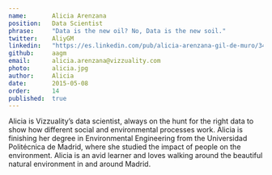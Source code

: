 ```yaml
---
name:       Alicia Arenzana
position:   Data Scientist
phrase:     "Data is the new oil? No, Data is the new soil."
twitter:    AliyGM
linkedin:   "https://es.linkedin.com/pub/alicia-arenzana-gil-de-muro/34/735/746/en"
github:		aagm
email:      alicia.arenzana@vizzuality.com
photo:      alicia.jpg
author:     Alicia
date:       2015-05-08
order: 		14
published:  true
---
```


 Alicia is Vizzuality’s data scientist, always on the hunt for the right data to show how different social and environmental processes work. Alicia is finishing her degree in Environmental Engineering from the Universidad Politécnica de Madrid, where she studied the impact of people on the environment. Alicia is an avid learner and loves walking around the beautiful natural environment in and around Madrid.
